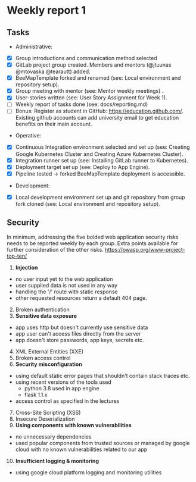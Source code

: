 # Weekly report 1

## Tasks

- Administrative:
- [x] Group introductions and communication method selected
- [x] GitLab project group created. Members and mentors (@jtuunas @mtovaska @tearautt) added.
- [x] BeeMapTemplate forked and renamed (see: Local environment and repository setup).
- [x] Group meeting with mentor (see: Mentor weekly meetings) .
- [x] User-stories written (see: User Story Assignment for Week 1).
- [ ] Weekly report of tasks done (see: docs/reporting.md)
- [ ] Bonus: Register as student in GitHub: https://education.github.com/. Existing github accounts can add university email to get education benefits on their main account.
- Operative:
- [x] Continuous Integration environment selected and set up (see: Creating Google Kubernetes Cluster and Creating Azure Kubernetes Cluster).
- [x] Integration runner set up (see: Installing GitLab runner to Kubernetes).
- [x] Deployment target set up (see: Deploy to App Engine).
- [x] Pipeline tested → forked BeeMapTemplate deployment is accessible.
- Development:
- [x] Local development environment set up and git repository from group fork cloned (see: Local environment and repository setup).


## Security

In minimum, addressing the five bolded web application security risks needs to be reported
weekly by each group. Extra points available for further consideration of the other risks.
https://owasp.org/www-project-top-ten/

1. **Injection**
- no user input yet to the web application
- user supplied data is not used in any way 
- handling the '/' route with static response 
- other requested resources return a default 404 page.


2. Broken authentication
3. **Sensitive data exposure**
  - app uses http but doesn't currently use sensitive data
  - app user can't access files directly from the server
  - app doesn't store passwords, app keys, secrets etc.

4. XML External Entities (XXE)
5. Broken access control
6. **Security misconfiguration**
  - using default static error pages that shouldn't contain stack traces etc.
  - using recent versions of the tools used
    - python 3.8 used in app engine
    - flask 1.1.x
  - access control as specified in the lectures


7. Cross-Site Scripting (XSS)
8. Insecure Deserialization
9. **Using components with known vulnerabilities**
- no unnecessary dependencies
- used popular components from trusted sources or managed by google cloud with no known vulnerabilities related to our app

10. **Insufficient logging & monitoring**
- using google cloud platform logging and monitoring utilities


